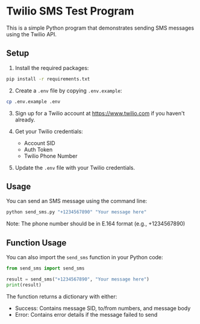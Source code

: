 # Twilio SMS Test Program

This is a simple Python program that demonstrates sending SMS messages using the Twilio API.

## Setup

1. Install the required packages:
```bash
pip install -r requirements.txt
```

2. Create a `.env` file by copying `.env.example`:
```bash
cp .env.example .env
```

3. Sign up for a Twilio account at https://www.twilio.com if you haven't already.

4. Get your Twilio credentials:
   - Account SID
   - Auth Token
   - Twilio Phone Number

5. Update the `.env` file with your Twilio credentials.

## Usage

You can send an SMS message using the command line:

```bash
python send_sms.py "+1234567890" "Your message here"
```

Note: The phone number should be in E.164 format (e.g., +1234567890)

## Function Usage

You can also import the `send_sms` function in your Python code:

```python
from send_sms import send_sms

result = send_sms("+1234567890", "Your message here")
print(result)
```

The function returns a dictionary with either:
- Success: Contains message SID, to/from numbers, and message body
- Error: Contains error details if the message failed to send 